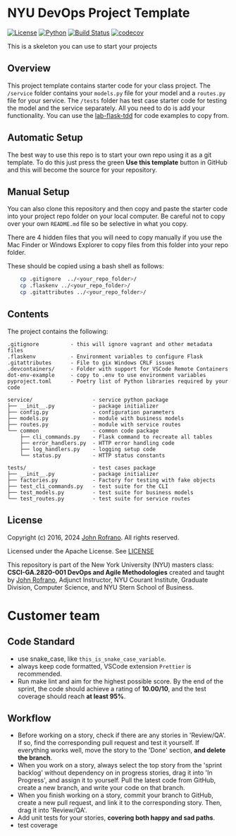 # NYU DevOps Project Template

[![License](https://img.shields.io/badge/License-Apache_2.0-blue.svg)](https://opensource.org/licenses/Apache-2.0)
[![Python](https://img.shields.io/badge/Language-Python-blue.svg)](https://python.org/)
[![Build Status](https://github.com/CSCI-GA-2820-FA24-003/customers/actions/workflows/ci.yml/badge.svg)](https://github.com/CSCI-GA-2820-FA24-003/customers/actions)
[![codecov](https://codecov.io/github/CSCI-GA-2820-FA24-003/customers/graph/badge.svg?token=A428VOBNW3)](https://codecov.io/github/CSCI-GA-2820-FA24-003/customers)

This is a skeleton you can use to start your projects

## Overview

This project template contains starter code for your class project. The `/service` folder contains your `models.py` file for your model and a `routes.py` file for your service. The `/tests` folder has test case starter code for testing the model and the service separately. All you need to do is add your functionality. You can use the [lab-flask-tdd](https://github.com/nyu-devops/lab-flask-tdd) for code examples to copy from.

## Automatic Setup

The best way to use this repo is to start your own repo using it as a git template. To do this just press the green **Use this template** button in GitHub and this will become the source for your repository.

## Manual Setup

You can also clone this repository and then copy and paste the starter code into your project repo folder on your local computer. Be careful not to copy over your own `README.md` file so be selective in what you copy.

There are 4 hidden files that you will need to copy manually if you use the Mac Finder or Windows Explorer to copy files from this folder into your repo folder.

These should be copied using a bash shell as follows:

```bash
    cp .gitignore  ../<your_repo_folder>/
    cp .flaskenv ../<your_repo_folder>/
    cp .gitattributes ../<your_repo_folder>/
```

## Contents

The project contains the following:

```text
.gitignore          - this will ignore vagrant and other metadata files
.flaskenv           - Environment variables to configure Flask
.gitattributes      - File to gix Windows CRLF issues
.devcontainers/     - Folder with support for VSCode Remote Containers
dot-env-example     - copy to .env to use environment variables
pyproject.toml      - Poetry list of Python libraries required by your code

service/                   - service python package
├── __init__.py            - package initializer
├── config.py              - configuration parameters
├── models.py              - module with business models
├── routes.py              - module with service routes
└── common                 - common code package
    ├── cli_commands.py    - Flask command to recreate all tables
    ├── error_handlers.py  - HTTP error handling code
    ├── log_handlers.py    - logging setup code
    └── status.py          - HTTP status constants

tests/                     - test cases package
├── __init__.py            - package initializer
├── factories.py           - Factory for testing with fake objects
├── test_cli_commands.py   - test suite for the CLI
├── test_models.py         - test suite for business models
└── test_routes.py         - test suite for service routes
```

## License

Copyright (c) 2016, 2024 [John Rofrano](https://www.linkedin.com/in/JohnRofrano/). All rights reserved.

Licensed under the Apache License. See [LICENSE](LICENSE)

This repository is part of the New York University (NYU) masters class: **CSCI-GA.2820-001 DevOps and Agile Methodologies** created and taught by [John Rofrano](https://cs.nyu.edu/~rofrano/), Adjunct Instructor, NYU Courant Institute, Graduate Division, Computer Science, and NYU Stern School of Business.

# Customer team

## Code Standard
- use snake_case, like `this_is_snake_case_variable`.
- always keep code formatted, VSCode extension `Prettier` is recommended.
- Run make lint and aim for the highest possible score. By the end of the sprint, the code should achieve a rating of **10.00/10**, and the test coverage should reach **at least 95%**.

## Workflow
- Before working on a story, check if there are any stories in 'Review/QA'. If so, find the corresponding pull request and test it yourself. If everything works well, move the story to the 'Done' section, **and delete the branch**.
- When you work on a story, always select the top story from the 'sprint backlog' without dependency on in progress stories, drag it into 'In Progress', and assign it to yourself. Pull the latest code from GitHub, create a new branch, and write your code on that branch.
- When you finish working on a story, commit your branch to GitHub, create a new pull request, and link it to the corresponding story. Then, drag it into 'Review/QA'.
- Add unit tests for your stories, **covering both happy and sad paths**.
- test coverage
